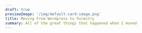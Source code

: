 ```yaml
---
draft: true
previewImage: '/img/default-card-image.png'
title: Moving From Wordpress to Forestry
summary: All of the great things that happened when I moved
---
```

